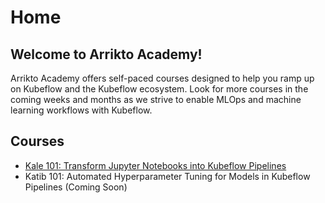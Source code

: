 # Home

## Welcome to Arrikto Academy!

Arrikto Academy offers self-paced courses designed to help you ramp up on
Kubeflow and the Kubeflow ecosystem. Look for more courses in the coming
weeks and months as we strive to enable MLOps and machine learning
workflows with Kubeflow.

## Courses

* [Kale 101: Transform Jupyter Notebooks into Kubeflow Pipelines](modules/notebook-to-pipeline/)
* Katib 101: Automated Hyperparameter Tuning for Models in Kubeflow Pipelines (Coming Soon)

